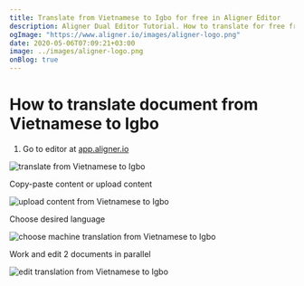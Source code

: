```yaml
---
title: Translate from Vietnamese to Igbo for free in Aligner Editor
description: Aligner Dual Editor Tutorial. How to translate for free from Vietnamese to Igbo. Aligner is multilingual document management platform. 
ogImage: "https://www.aligner.io/images/aligner-logo.png"
date: 2020-05-06T07:09:21+03:00
image: ../images/aligner-logo.png
onBlog: true
---
```


# How to translate document from Vietnamese to Igbo

1. Go to editor at [app.aligner.io](https://app.aligner.io "Aligner App web page")

![translate from Vietnamese to Igbo](../aligner-blank-editor.png "translate from Vietnamese to Igbo")

Copy-paste content or upload content

![upload content from Vietnamese to Igbo](../aligner-uploaded-document.png "upload content from Vietnamese to Igbo")

Choose desired language

![choose machine translation from Vietnamese to Igbo](../aligner-language-dropdown.png "choose machine translation from Vietnamese to Igbo")

Work and edit 2 documents in parallel

![edit translation from Vietnamese to Igbo](../aligner-double-sitded-editor.png "edit translation from Vietnamese to Igbo")

